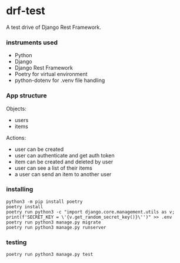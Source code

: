 # drf-test
A test drive of Django Rest Framework.

### instruments used
* Python
* Django
* Django Rest Framework
* Poetry for virtual environment
* python-dotenv for .venv file handling

### App structure

Objects:
* users
* items

Actions:
* user can be created
* user can authenticate and get auth token
* item can be created and deleted by user
* user can see a list of their items
* a user can send an item to another user

### installing
```
python3 -m pip install poetry
poetry install
poetry run python3 -c "import django.core.management.utils as v; print(f'SECRET_KEY = \'{v.get_random_secret_key()}\'')" >> .env
poetry run python3 manage.py migrate
poetry run python3 manage.py runserver
```

### testing
```
poetry run python3 manage.py test
```
